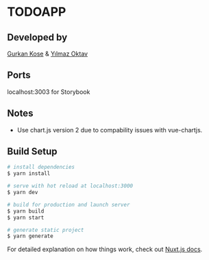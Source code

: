 # TODOAPP

## Developed by
[Gurkan Kose](https://github.com/SisyphosGK/) &
[Yılmaz Oktav](https://github.com/yoktav)

## Ports
localhost:3003 for Storybook

## Notes
- Use chart.js version 2 due to compability issues with vue-chartjs.

## Build Setup

```bash
# install dependencies
$ yarn install

# serve with hot reload at localhost:3000
$ yarn dev

# build for production and launch server
$ yarn build
$ yarn start

# generate static project
$ yarn generate
```

For detailed explanation on how things work, check out [Nuxt.js docs](https://nuxtjs.org).
